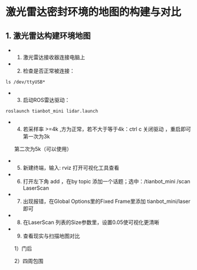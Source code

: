 # 激光雷达密封环境的地图的构建与对比

## 1. 激光雷达构建环境地图
- 1. 激光雷达接收器连接电脑上


- 2. 检查是否正常被连接：
```
ls /dev/ttyUSB*
```

- 3. 启动ROS雷达驱动：
```
roslaunch tianbot_mini lidar.launch
```
- 4. 若采样率 >=4k ,方为正常，若不大于等于4k：ctrl c 关闭驱动 ，重启即可
  第一次为3k

  第二次为5k（可以使用）

- 5. 新建终端，输入: rviz 打开可视化工具查看
 
- 6. 打开左下角 add ，在by topic 添加一个话题；选中：/tianbot_mini   /scan  LaserScan
 
- 7. 出现报错，在Global Options里的Fixed Frame里添加 tianbot_mini/laser 即可


- 8. 在LaserScan 列表的Size参数里，设置0.05使可视化更清晰

- 9. 查看现实与扫描地图对比

  1）门后

  2）四周包围
